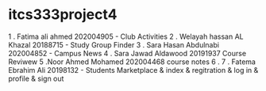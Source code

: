 # itcs333project4
1 . Fatima ali ahmed 202004905 - Club Activities
2 . Welayah hassan AL Khazal 20188715 - Study Group Finder
3 . Sara Hasan Abdulnabi 202004852 - Campus News
4 . Sara Jawad Aldawood 20191937 Course Reviwew 
5 .Noor Ahmed Mohamed 202004468 course notes
6 .
7 . Fatema Ebrahim Ali 20198132 - Students Marketplace & index & regitration & log in & profile & sign out
